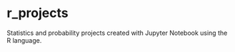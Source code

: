 # r_projects
Statistics and probability projects created with Jupyter Notebook using the R language. 
